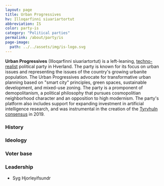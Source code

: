 ```yaml
---
layout: page
title: Urban Progressives
hv: Illoqarfinni siuariartortut
abbreviation: IS
color: party-is
category: "Political parties"
permalink: /about/party/is
page-image:
  path: ../../assets/img/is-logo.svg
---
```


**Urban Progressives** (Illoqarfinni siuariartortut) is a left-leaning, [techno-realist](/HUN/about/ideology/techno-realism) political party in Hverland. The party is known for its focus on urban issues and representing the issues of the country's growing urbanite population. The Urban Progressives advocate for transformative urban planning based on "smart city" principles, green spaces, sustainable development, and mixed-use zoning. The party is a promponent of demopolitanism, a political philosophy that pursues cosmopolitian neighborhood character and an opposition to high modernism. The party's platform also includes support for expanding investment in artificial intelligence research, and was instrumental in the creation of the [Tyrvhuln consensus](/HUN/about/ideology/tyrvhuln-consensus) in 2019.

### History

### Ideology

### Voter base

### Leadership
* Syg Hjorleyifsundr